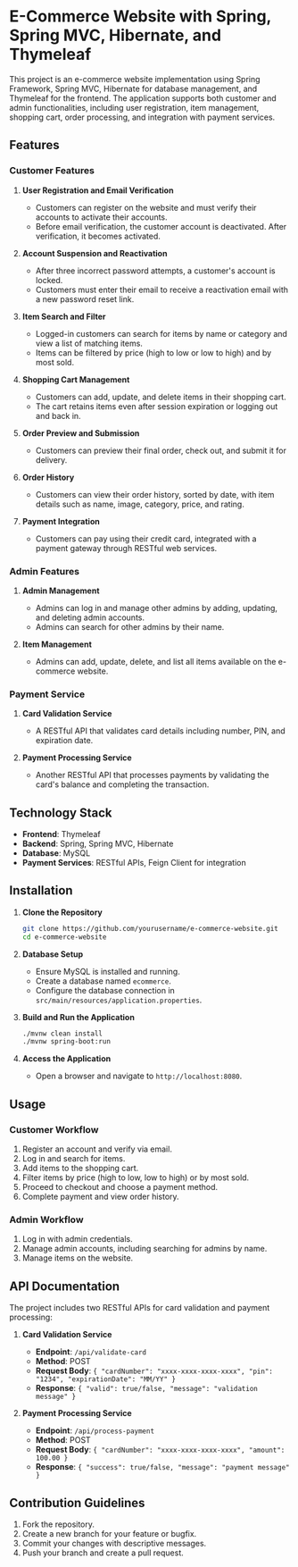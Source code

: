 # E-Commerce Website with Spring, Spring MVC, Hibernate, and Thymeleaf

This project is an e-commerce website implementation using Spring Framework, Spring MVC, Hibernate for database management, and Thymeleaf for the frontend. The application supports both customer and admin functionalities, including user registration, item management, shopping cart, order processing, and integration with payment services.

## Features

### Customer Features

1. **User Registration and Email Verification**
    - Customers can register on the website and must verify their accounts to activate their accounts.
    - Before email verification, the customer account is deactivated. After verification, it becomes activated.
    
2. **Account Suspension and Reactivation**
    - After three incorrect password attempts, a customer's account is locked.
    - Customers must enter their email to receive a reactivation email with a new password reset link.

3. **Item Search and Filter**
    - Logged-in customers can search for items by name or category and view a list of matching items.
    - Items can be filtered by price (high to low or low to high) and by most sold.

4. **Shopping Cart Management**
    - Customers can add, update, and delete items in their shopping cart.
    - The cart retains items even after session expiration or logging out and back in.

5. **Order Preview and Submission**
    - Customers can preview their final order, check out, and submit it for delivery.

6. **Order History**
    - Customers can view their order history, sorted by date, with item details such as name, image, category, price, and rating.

7. **Payment Integration**
    - Customers can pay using their credit card, integrated with a payment gateway through RESTful web services.

### Admin Features

1. **Admin Management**
    - Admins can log in and manage other admins by adding, updating, and deleting admin accounts.
    - Admins can search for other admins by their name.

2. **Item Management**
    - Admins can add, update, delete, and list all items available on the e-commerce website.

### Payment Service

1. **Card Validation Service**
    - A RESTful API that validates card details including number, PIN, and expiration date.

2. **Payment Processing Service**
    - Another RESTful API that processes payments by validating the card's balance and completing the transaction.

## Technology Stack

- **Frontend**: Thymeleaf
- **Backend**: Spring, Spring MVC, Hibernate
- **Database**: MySQL
- **Payment Services**: RESTful APIs, Feign Client for integration

## Installation

1. **Clone the Repository**
    ```sh
    git clone https://github.com/yourusername/e-commerce-website.git
    cd e-commerce-website
    ```

2. **Database Setup**
    - Ensure MySQL is installed and running.
    - Create a database named `ecommerce`.
    - Configure the database connection in `src/main/resources/application.properties`.

3. **Build and Run the Application**
    ```sh
    ./mvnw clean install
    ./mvnw spring-boot:run
    ```

4. **Access the Application**
    - Open a browser and navigate to `http://localhost:8080`.

## Usage

### Customer Workflow

1. Register an account and verify via email.
2. Log in and search for items.
3. Add items to the shopping cart.
4. Filter items by price (high to low, low to high) or by most sold.
5. Proceed to checkout and choose a payment method.
6. Complete payment and view order history.

### Admin Workflow

1. Log in with admin credentials.
2. Manage admin accounts, including searching for admins by name.
3. Manage items on the website.

## API Documentation

The project includes two RESTful APIs for card validation and payment processing:

1. **Card Validation Service**
    - **Endpoint**: `/api/validate-card`
    - **Method**: POST
    - **Request Body**: `{ "cardNumber": "xxxx-xxxx-xxxx-xxxx", "pin": "1234", "expirationDate": "MM/YY" }`
    - **Response**: `{ "valid": true/false, "message": "validation message" }`

2. **Payment Processing Service**
    - **Endpoint**: `/api/process-payment`
    - **Method**: POST
    - **Request Body**: `{ "cardNumber": "xxxx-xxxx-xxxx-xxxx", "amount": 100.00 }`
    - **Response**: `{ "success": true/false, "message": "payment message" }`

## Contribution Guidelines

1. Fork the repository.
2. Create a new branch for your feature or bugfix.
3. Commit your changes with descriptive messages.
4. Push your branch and create a pull request.



